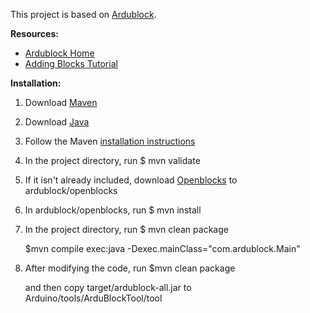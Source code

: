 This project is based on [Ardublock](https://github.com/taweili/ardublock).

**Resources:**
*   [Ardublock Home](http://blog.ardublock.com/)
*   [Adding Blocks Tutorial](http://www.hack-e-bot.com/how-to-create-a-new-ardublock/)

**Installation:**
1.  Download [Maven](http://maven.apache.org/download.cgi)
2.  Download [Java](http://www.oracle.com/technetwork/java/index.html)
3.  Follow the Maven [installation instructions](http://maven.apache.org/download.cgi)
4.  In the project directory, run $ mvn validate

	
5.  If it isn't already included, download [Openblocks](https://github.com/taweili/openblocks) to ardublock/openblocks
6.  In ardublock/openblocks, run $ mvn install

	
7.  In the project directory, run $ mvn clean package

	$mvn compile exec:java -Dexec.mainClass="com.ardublock.Main"
8.  After modifying the code, run $mvn clean package

	and then copy target/ardublock-all.jar to Arduino/tools/ArduBlockTool/tool